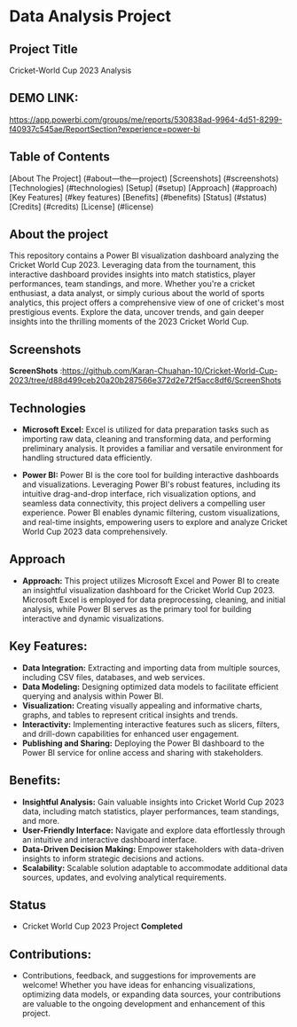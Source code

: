 # Data Analysis Project 
## Project Title
Cricket-World Cup 2023 Analysis 

## DEMO LINK:
https://app.powerbi.com/groups/me/reports/530838ad-9964-4d51-8299-f40937c545ae/ReportSection?experience=power-bi

## Table of Contents
[About The Project] (#about—the—project)
[Screenshots] (#screenshots)
[Technologies] (#technologies)
[Setup] (#setup)
[Approach] (#approach)
[Key Features] (#key features)
[Benefits] (#benefits)
[Status] (#status)
[Credits] (#credits)
[License] (#license)

## About the project
This repository contains a Power BI visualization dashboard analyzing the Cricket World Cup 2023. Leveraging data from the tournament, this interactive dashboard provides insights into match statistics, player performances, team standings, and more. Whether you're a cricket enthusiast, a data analyst, or simply curious about the world of sports analytics, this project offers a comprehensive view of one of cricket's most prestigious events. Explore the data, uncover trends, and gain deeper insights into the thrilling moments of the 2023 Cricket World Cup.

## Screenshots
**ScreenShots** :https://github.com/Karan-Chuahan-10/Cricket-World-Cup-2023/tree/d88d499ceb20a20b287566e372d2e72f5acc8df6/ScreenShots

## Technologies
- **Microsoft Excel:** Excel is utilized for data preparation tasks such as importing raw data, cleaning and transforming data, and performing preliminary analysis. It provides a familiar and versatile environment for handling structured data efficiently.

- **Power BI:** Power BI is the core tool for building interactive dashboards and visualizations. Leveraging Power BI's robust features, including its intuitive drag-and-drop interface, rich visualization options, and seamless data connectivity, this project delivers a compelling user experience. Power BI enables dynamic filtering, custom visualizations, and real-time insights, empowering users to explore and analyze Cricket World Cup 2023 data comprehensively.

## Approach
- **Approach:**
This project utilizes Microsoft Excel and Power BI to create an insightful visualization dashboard for the Cricket World Cup 2023. Microsoft Excel is employed for data preprocessing, cleaning, and initial analysis, while Power BI serves as the primary tool for building interactive and dynamic visualizations.

## Key Features:
- **Data Integration:** Extracting and importing data from multiple sources, including CSV files, databases, and web services.
- **Data Modeling:** Designing optimized data models to facilitate efficient querying and analysis within Power BI.
- **Visualization:** Creating visually appealing and informative charts, graphs, and tables to represent critical insights and trends.
- **Interactivity:** Implementing interactive features such as slicers, filters, and drill-down capabilities for enhanced user engagement.
- **Publishing and Sharing:** Deploying the Power BI dashboard to the Power BI service for online access and sharing with stakeholders.

## Benefits:

- **Insightful Analysis:** Gain valuable insights into Cricket World Cup 2023 data, including match statistics, player performances, team standings, and more.
- **User-Friendly Interface:** Navigate and explore data effortlessly through an intuitive and interactive dashboard interface.
- **Data-Driven Decision Making:** Empower stakeholders with data-driven insights to inform strategic decisions and actions.
- **Scalability:** Scalable solution adaptable to accommodate additional data sources, updates, and evolving analytical requirements.

## Status
- Cricket World Cup 2023 Project **Completed**
 
## Contributions:
- Contributions, feedback, and suggestions for improvements are welcome! Whether you have ideas for enhancing visualizations, optimizing data models, or expanding data sources, your contributions are valuable to the ongoing development and enhancement of this project.
